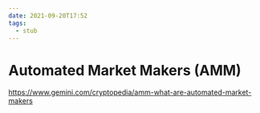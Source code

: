 ```yaml
---
date: 2021-09-20T17:52
tags: 
  - stub
---
```


# Automated Market Makers (AMM)

https://www.gemini.com/cryptopedia/amm-what-are-automated-market-makers
